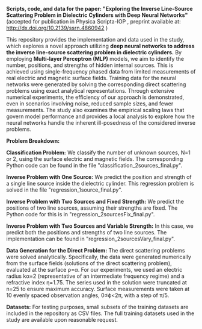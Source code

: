 **Scripts, code, and data for the paper: "Exploring the Inverse Line-Source Scattering Problem in Dielectric Cylinders with Deep Neural Networks"** 
(accepted for publication in Physica Scripta-IOP , preprint available at: http://dx.doi.org/10.2139/ssrn.4860942 )

This repository provides the implementation and data used in the study, which explores a novel approach utilizing **deep neural networks to address the inverse line-source scattering problem in dielectric cylinders.** By employing **Multi-layer Perceptron (MLP)** models, we aim to identify the number, positions, and strengths of hidden internal sources. This is achieved using single-frequency phased data from limited measurements of real electric and magnetic surface fields. Training data for the neural networks were generated by solving the corresponding direct scattering problems using exact analytical representations. Through extensive numerical experiments, the efficiency of our approach is demonstrated, even in scenarios involving noise, reduced sample sizes, and fewer measurements. The study also examines the empirical scaling laws that govern model performance and provides a local analysis to explore how the neural networks handle the inherent ill-posedness of the considered inverse problems.

**Problem Breakdown:**

**Classification Problem:**
We classify the number of unknown sources, N=1 or 2, using the surface electric and magnetic fields. The corresponding Python code can be found in the file "classification_2sources_final.py".

**Inverse Problem with One Source:**
We predict the position and strength of a single line source inside the dielectric cylinder. This regression problem is solved in the file "regression_1source_final.py".

**Inverse Problem with Two Sources and Fixed Strength:**
We predict the positions of two line sources, assuming their strengths are fixed. The Python code for this is in "regression_2sourcesFix_final.py".

**Inverse Problem with Two Sources and Variable Strength:**
In this case, we predict both the positions and strengths of two line sources. The implementation can be found in "regression_2sourcesVary_final.py".

**Data Generation for the Direct Problem:**
The direct scattering problems were solved analytically. Specifically, the data were generated numerically from the surface fields (solutions of the direct scattering problem), evaluated at the surface ρ=α. For our experiments, we used an electric radius 
kα=2 (representative of an intermediate frequency regime) and a refractive index η=1.75. The series used in the solution were truncated at n=25 to ensure maximum accuracy. Surface measurements were taken at 10 evenly spaced observation angles, 0≤ϕ<2π, with a step of 
π/5.

**Datasets:**
For testing purposes, small subsets of the training datasets are included in the repository as CSV files. The full training datasets used in the study are available upon reasonable request.
